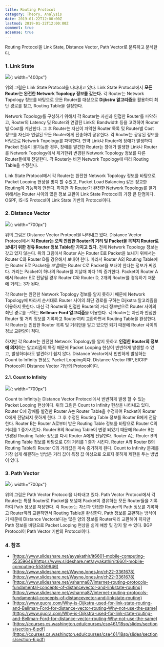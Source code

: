```yaml
---
title: Routing Protocol
category: Theory, Analysis
date: 2019-01-22T12:00:00Z
lastmod: 2019-01-22T12:00:00Z
comment: true
adsense: true
---
```


Routing Protocol을 Link State, Distance Vector, Path Vector로 분류하고 분석한다.

### 1. Link State

![]({{site.baseurl}}/images/theory_analysis/Routing_Protocol/Link_State.PNG){: width="400px"}

위의 그림은 Link State Protocol을 나타내고 있다. Link State Protocol에서 **모든 Router는 완전한 Network Topology 정보를 갖는다.** 각 Router는 Network Topology 정보를 바탕으로 모든 Router를 대상으로 **Dijkstra 알고리즘**을 활용하여 최단 경로를 찾고, Routing Table을 설정한다.

Network Topology를 구성하기 위해서 각 Router는 자신과 인접한 Router를 파악하고, Router의 Latency 및 Router와 연결된 Link의 Bandwidth 등을 고려하여 Router별 Cost를 계산한다. 그 후 Router는 자신이 파악한 Router 목록 및 Router별 Cost 정보를 자신과 연결된 모든 Router에게 전송하여 공유한다. 각 Router는 공유된 정보를 바탕으로 Network Topology를 파악한다. 만약 Link나 Router에 장애가 발생하여 Packet 전송이 불가능한 경우, 장애를 발견한 Router는 장애가 발생한 Link나 Router를 Network Topology에서 제거한뒤 변경된 Network Topology 정보를 다른 Router들에게 전달한다. 각 Router는 바뀐 Network Topology에 따라 Routing Table을 수정한다.

Link State Protocol에서 각 Router는 완전한 Network Topology 정보를 바탕으로 Packet Looping 현상을 방지 할 수있고, Packet Load Balancing 같은 정교한 Routing이 가능하게 만든다. 하지만 각 Router가 완전한 Network Topology를 알기 위해서는 Router 사이의 많은 정보 교환이 Link State Protocol의 가장 큰 단점이다. OSPF, IS-IS Protocol이 Link State 기반의 Protocol이다.

### 2. Distance Vector

![]({{site.baseurl}}/images/theory_analysis/Routing_Protocol/Distance_Vector.PNG){: width="700px"}

위의 그림은 Distance Vector Protocol을 나타내고 있다. Distance Vector Protocol에서 **각 Router는 오직 인접한 Router의 거리 및 Packet을 목적지 Router로 보내기 위한 경유 Router 정보 Table만 가지고 있다.** 전체 Network Topology 정보는 갖고 있지 않는다. 위의 그림에서 Router A는 Router E로 Packet을 보내기 위해서는 Router C와 Router D를 경유해서 보내야 한다. 따라서 Router A의 Routing Table에는 Router E로 Packet을 보낼때는 Router C로 Packet을 보내야 한다는 정보가 써있다. 거리는 Packet이 하나의 Router를 지날때 마다 1씩 증가한다. Packet이 Router A에서 Router E로 전달될 경우 Router C와 Router D, 2개의 Router를 경유하기 때문에 거리는 3가 된다.

각 Router는 완전한 Network Topology 정보를 알지 못하기 때문에 Network Topology에 따라서 순서대로 Router 사이의 최단 경로를 구하는 Dijkstra 알고리즘을 이용하지 못한다. 대신 각 Router와 인접한 Router의 거리 정보만으로 Router 사이의 최단 경로를 구하는 **Bellman-Ford 알고리즘**을 이용한다. 각 Router는 자신과 인접한 Router 및 거리 정보를 기록하고 Router끼리 교환하면서 Routing Table을 완성한다. 각 Router는 인접한 Router 목록 및 거리만을 알고 있으면 되기 때문에 Router 사이의 정보 교환양이 적다.

하지만 각 Router는 완전한 Network Topology를 알지 못하고 **인접한 Router의 정보에 의지**하는 알고리즘의 특징 때문에 Packet Looping 현상이 빈번하게 발생할 수 있고, 발생하더라도 발견하기 쉽지 않다. Distance Vector에서 빈번하게 발생하는 Count to Infinity 현상도 Packet Looping이다. Distance Vector RIP, EIGRP Protocol이 Distance Vector 기반의 Protocol이다.

#### 2.1. Count to Infinity

![]({{site.baseurl}}/images/theory_analysis/Routing_Protocol/Count_To_Infinity.PNG){: width="700px"}

Count to Infinity는 Distance Vector Protocol에서 빈번하게 발생 할 수 있는 Packet Looping 현상이다. 위의 그림은 Count to Infinity 현상을 나타내고 있다. Router C에 장애를 발견한 Router A는 Router Table을 수정하여 Packet이 Router C에게 전달되지 못하게 한다. 그 후 수정된 Routing Table 정보를 Router B에게 전달한다. Router B는 Router A로부터 받은 Routing Table 정보를 바탕으로 Router C의 거리를 1 증가시킨다. Router B의 Routing Table이 변경 되있기 때문에 Router B는 변경된 Routing Table 정보를 다시 Router A에게 전달한다. Router A는 Router B의 Routing Table 정보를 바탕으로 C의 거리를 1 증가 시킨다. Router A와 Router B의 Routing Table의 Router C의 거리값은 계속 증가하게 된다. Count to Infinity 문제를 가장 쉽게 해결하는 방법은 거리 값이 특정 값 이상으로 오르지 못하게 제한을 두는 방법이 있다.

### 3. Path Vector

![]({{site.baseurl}}/images/theory_analysis/Routing_Protocol/Path_Vector.PNG){: width="700px"}

위의 그림은 Path Vector Protocol을 나타내고 있다. Path Vector Protocol에서 각 Router는 특정 Router로 Packet을 보낼때 Packet이 경유하는 모든 Router들을 기록하여 Path 정보를 저장한다. 각 Router는 자신과 인접한 Router의 Path 정보를 기록하고 Router끼리 교환하면서 Routing Table을 완성한다. Path 정보를 교환하는 방식이기 때문에 Distance Vector보다는 많은 양의 정보를 Router끼리 교환해야 하지만 Path 정보를 바탕으로 Packet Looping 현상을 쉽게 얘방 및 감지 할 수 있다. BGP Protocol이 Path Vector 기반의 Protocol이다.

### 4. 참조

* [https://www.slideshare.net/ayyakathir/it6601-mobile-computing-55359646](https://www.slideshare.net/ayyakathir/it6601-mobile-computing-55359646)
* [https://www.slideshare.net/WayneJonesJnr/ch22-3361678](https://www.slideshare.net/WayneJonesJnr/ch22-3361678)
* [https://www.slideshare.net/vsharma87/internet-routing-protocols-fundamental-concepts-of-distancevector-and-linkstate-routing](https://www.slideshare.net/vsharma87/internet-routing-protocols-fundamental-concepts-of-distancevector-and-linkstate-routing)
* [https://www.quora.com/Why-is-Dijkstra-used-for-link-state-routing-and-Bellman-Ford-for-distance-vector-routing-Why-not-use-the-same](https://www.quora.com/Why-is-Dijkstra-used-for-link-state-routing-and-Bellman-Ford-for-distance-vector-routing-Why-not-use-the-same)
* [https://courses.cs.washington.edu/courses/cse461/18sp/slides/sections/section-6.pdf](https://courses.cs.washington.edu/courses/cse461/18sp/slides/sections/section-6.pdf)